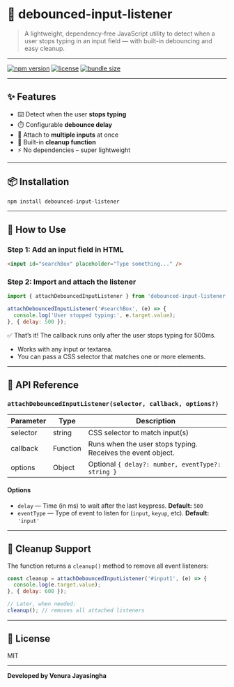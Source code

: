 # 🧠 debounced-input-listener

> A lightweight, dependency-free JavaScript utility to detect when a user stops typing in an input field — with built-in debouncing and easy cleanup.

---

[![npm version](https://img.shields.io/npm/v/debounced-input-listener.svg)](https://www.npmjs.com/package/debounced-input-listener)
[![license](https://img.shields.io/npm/l/debounced-input-listener.svg)](LICENSE)
[![bundle size](https://badgen.net/bundlephobia/minzip/debounced-input-listener)](https://bundlephobia.com/result?p=debounced-input-listener)

---

## ✨ Features

- ⌨️ Detect when the user **stops typing**
- ⏱️ Configurable **debounce delay**
- 🔁 Attach to **multiple inputs** at once
- 🧹 Built-in **cleanup function**
- ⚡ No dependencies – super lightweight

---

## 📦 Installation

```bash
npm install debounced-input-listener
```

---

## 📖 How to Use

### Step 1: Add an input field in HTML

```html
<input id="searchBox" placeholder="Type something..." />
```

### Step 2: Import and attach the listener

```js
import { attachDebouncedInputListener } from 'debounced-input-listener';

attachDebouncedInputListener('#searchBox', (e) => {
  console.log('User stopped typing:', e.target.value);
}, { delay: 500 });
```

✅ That’s it! The callback runs only after the user stops typing for 500ms.

- Works with any input or textarea.
- You can pass a CSS selector that matches one or more elements.

---

## 🎯 API Reference

### `attachDebouncedInputListener(selector, callback, options?)`

| Parameter | Type     | Description                                              |
|-----------|----------|----------------------------------------------------------|
| selector  | string   | CSS selector to match input(s)                           |
| callback  | Function | Runs when the user stops typing. Receives the event object. |
| options   | Object   | Optional `{ delay?: number, eventType?: string }`        |

#### Options
- `delay` — Time (in ms) to wait after the last keypress. **Default:** `500`
- `eventType` — Type of event to listen for (`input`, `keyup`, etc). **Default:** `'input'`

---

## 🧹 Cleanup Support

The function returns a `cleanup()` method to remove all event listeners:

```js
const cleanup = attachDebouncedInputListener('#input1', (e) => {
  console.log(e.target.value);
}, { delay: 600 });

// Later, when needed:
cleanup(); // removes all attached listeners
```

---

## 📄 License

MIT

---

**Developed by Venura Jayasingha**
